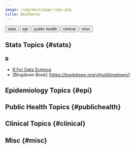 ```yaml
---
image: /img/main/page-logo.png
title: Bookmarks
---
```

<a href="#stats"><button class = "statsbutton">stats</button></a>
<a href="#epi"><button class = "epibutton">epi</button></a>
<a href="#publichealth"><button class = "publichealthbutton"> public health </button></a>
<a href="#clinical"><button class = "clinicalbutton"> clinical</button></a>
<a href="#misc"><button class = "miscbutton">misc</button></a>

## Stats Topics {#stats}
### R 
* [R For Data Science](https://r4ds.had.co.nz/)
* [Blogdown Book] (https://bookdown.org/yihui/blogdown/)

## Epidemiology Topics {#epi}



## Public Health Topics {#publichealth}

## Clinical Topics {#clinical}

## Misc {#misc}